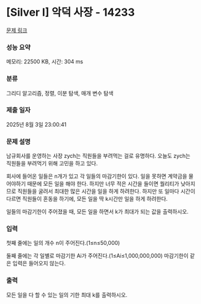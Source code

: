 # [Silver I] 악덕 사장 - 14233 

[문제 링크](https://www.acmicpc.net/problem/14233) 

### 성능 요약

메모리: 22500 KB, 시간: 304 ms

### 분류

그리디 알고리즘, 정렬, 이분 탐색, 매개 변수 탐색

### 제출 일자

2025년 8월 3일 23:00:41

### 문제 설명

<p>남규회사를 운영하는 사장 zych는 직원들을 부려먹는 걸로 유명하다. 오늘도 zych는 직원들을 부려먹기 위해 고민을 하고 있다.</p>

<p>회사에 들어온 일들은 n개가 있고 각 일들의 마감기한이 있다. 일을 못하면 계약금을 물어야하기 때문에 모든 일을 해야 한다. 하지만 너무 적은 시간을 들이면 퀄리티가 낮아지므로 직원들을 굴려서 최대한 많은 시간을 일을 하게 하려한다. 하지만 또 일마다 시간이 다르면 직원들이 혼동을 하기에, 모든 일을 딱 k시간만 일을 하게 하려한다.</p>

<p>일들의 마감기한이 주어졌을 때, 모든 일을 하면서 k가 최대가 되는 값을 출력하시오.</p>

### 입력 

 <p>첫째 줄에는 일의 개수 n이 주어진다.(1≤n≤50,000)</p>

<p>둘째 줄에는 각 일별로 마감기한 Ai가 주어진다.(1≤Ai≤1,000,000,000) 마감기한이 같은 입력은 들어오지 않는다.</p>

### 출력 

 <p>모든 일을 다 할 수 있는 일의 기한 최대 k를 출력하시오.</p>

